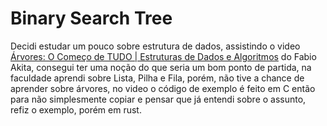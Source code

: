 # Binary Search Tree
Decidi estudar um pouco sobre estrutura de dados, assistindo o video [Árvores: O Começo de TUDO | Estruturas de Dados e Algoritmos](https://youtu.be/9GdesxWtOgs) do Fabio Akita, consegui ter uma noção do que seria um bom ponto de partida, na faculdade aprendi sobre Lista, Pilha e Fila, porém, não tive a chance de aprender sobre árvores, no video o código de exemplo é feito em C então para não simplesmente copiar e pensar que já entendi sobre o assunto, refiz o exemplo, porém em rust.
